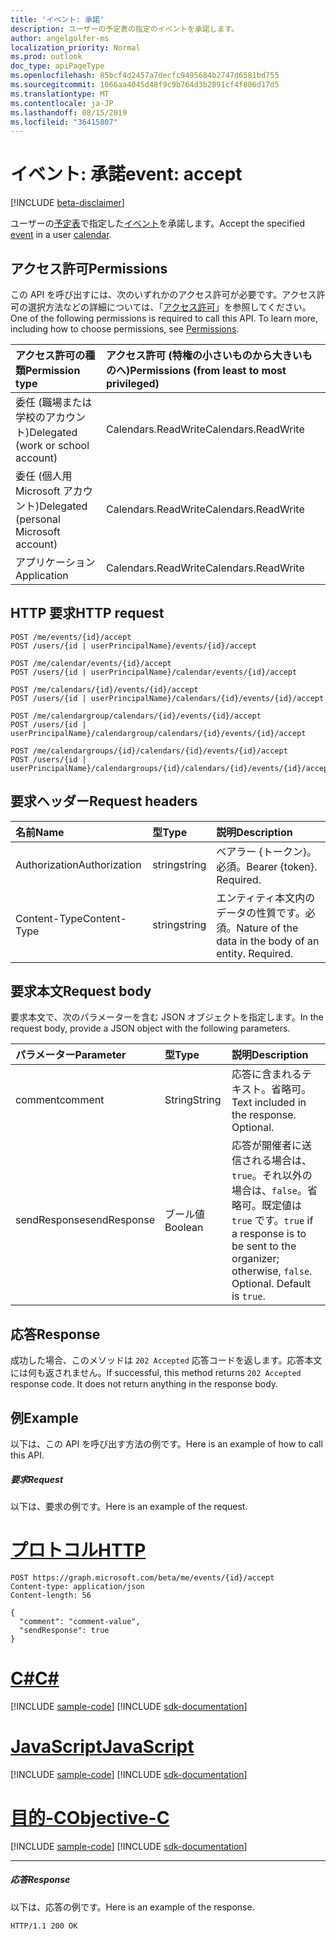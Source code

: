 ```yaml
---
title: 'イベント: 承諾'
description: ユーザーの予定表の指定のイベントを承諾します。
author: angelgolfer-ms
localization_priority: Normal
ms.prod: outlook
doc_type: apiPageType
ms.openlocfilehash: 85bcf4d2457a7decfc9495684b2747d6581bd755
ms.sourcegitcommit: 1066aa4045d48f9c9b764d3b2891cf4f806d17d5
ms.translationtype: MT
ms.contentlocale: ja-JP
ms.lasthandoff: 08/15/2019
ms.locfileid: "36415807"
---
```

# <a name="event-accept"></a><span data-ttu-id="f841c-103">イベント: 承諾</span><span class="sxs-lookup"><span data-stu-id="f841c-103">event: accept</span></span>

[!INCLUDE [beta-disclaimer](../../includes/beta-disclaimer.md)]

<span data-ttu-id="f841c-104">ユーザーの[予定表](../resources/calendar.md)で指定した[イベント](../resources/event.md)を承諾します。</span><span class="sxs-lookup"><span data-stu-id="f841c-104">Accept the specified [event](../resources/event.md) in a user [calendar](../resources/calendar.md).</span></span>

## <a name="permissions"></a><span data-ttu-id="f841c-105">アクセス許可</span><span class="sxs-lookup"><span data-stu-id="f841c-105">Permissions</span></span>
<span data-ttu-id="f841c-p101">この API を呼び出すには、次のいずれかのアクセス許可が必要です。アクセス許可の選択方法などの詳細については、「[アクセス許可](/graph/permissions-reference)」を参照してください。</span><span class="sxs-lookup"><span data-stu-id="f841c-p101">One of the following permissions is required to call this API. To learn more, including how to choose permissions, see [Permissions](/graph/permissions-reference).</span></span>

|<span data-ttu-id="f841c-108">アクセス許可の種類</span><span class="sxs-lookup"><span data-stu-id="f841c-108">Permission type</span></span>      | <span data-ttu-id="f841c-109">アクセス許可 (特権の小さいものから大きいものへ)</span><span class="sxs-lookup"><span data-stu-id="f841c-109">Permissions (from least to most privileged)</span></span>              |
|:--------------------|:---------------------------------------------------------|
|<span data-ttu-id="f841c-110">委任 (職場または学校のアカウント)</span><span class="sxs-lookup"><span data-stu-id="f841c-110">Delegated (work or school account)</span></span> | <span data-ttu-id="f841c-111">Calendars.ReadWrite</span><span class="sxs-lookup"><span data-stu-id="f841c-111">Calendars.ReadWrite</span></span>    |
|<span data-ttu-id="f841c-112">委任 (個人用 Microsoft アカウント)</span><span class="sxs-lookup"><span data-stu-id="f841c-112">Delegated (personal Microsoft account)</span></span> | <span data-ttu-id="f841c-113">Calendars.ReadWrite</span><span class="sxs-lookup"><span data-stu-id="f841c-113">Calendars.ReadWrite</span></span>    |
|<span data-ttu-id="f841c-114">アプリケーション</span><span class="sxs-lookup"><span data-stu-id="f841c-114">Application</span></span> | <span data-ttu-id="f841c-115">Calendars.ReadWrite</span><span class="sxs-lookup"><span data-stu-id="f841c-115">Calendars.ReadWrite</span></span> |

## <a name="http-request"></a><span data-ttu-id="f841c-116">HTTP 要求</span><span class="sxs-lookup"><span data-stu-id="f841c-116">HTTP request</span></span>
<!-- { "blockType": "ignored" } -->
```http
POST /me/events/{id}/accept
POST /users/{id | userPrincipalName}/events/{id}/accept

POST /me/calendar/events/{id}/accept
POST /users/{id | userPrincipalName}/calendar/events/{id}/accept

POST /me/calendars/{id}/events/{id}/accept
POST /users/{id | userPrincipalName}/calendars/{id}/events/{id}/accept

POST /me/calendargroup/calendars/{id}/events/{id}/accept
POST /users/{id | userPrincipalName}/calendargroup/calendars/{id}/events/{id}/accept

POST /me/calendargroups/{id}/calendars/{id}/events/{id}/accept
POST /users/{id | userPrincipalName}/calendargroups/{id}/calendars/{id}/events/{id}/accept
```
## <a name="request-headers"></a><span data-ttu-id="f841c-117">要求ヘッダー</span><span class="sxs-lookup"><span data-stu-id="f841c-117">Request headers</span></span>
| <span data-ttu-id="f841c-118">名前</span><span class="sxs-lookup"><span data-stu-id="f841c-118">Name</span></span>       | <span data-ttu-id="f841c-119">型</span><span class="sxs-lookup"><span data-stu-id="f841c-119">Type</span></span> | <span data-ttu-id="f841c-120">説明</span><span class="sxs-lookup"><span data-stu-id="f841c-120">Description</span></span>|
|:---------------|:--------|:----------|
| <span data-ttu-id="f841c-121">Authorization</span><span class="sxs-lookup"><span data-stu-id="f841c-121">Authorization</span></span>  | <span data-ttu-id="f841c-122">string</span><span class="sxs-lookup"><span data-stu-id="f841c-122">string</span></span>  | <span data-ttu-id="f841c-p102">ベアラー {トークン}。必須。</span><span class="sxs-lookup"><span data-stu-id="f841c-p102">Bearer {token}. Required.</span></span> |
| <span data-ttu-id="f841c-125">Content-Type</span><span class="sxs-lookup"><span data-stu-id="f841c-125">Content-Type</span></span> | <span data-ttu-id="f841c-126">string</span><span class="sxs-lookup"><span data-stu-id="f841c-126">string</span></span>  | <span data-ttu-id="f841c-p103">エンティティ本文内のデータの性質です。必須。</span><span class="sxs-lookup"><span data-stu-id="f841c-p103">Nature of the data in the body of an entity. Required.</span></span> |

## <a name="request-body"></a><span data-ttu-id="f841c-129">要求本文</span><span class="sxs-lookup"><span data-stu-id="f841c-129">Request body</span></span>
<span data-ttu-id="f841c-130">要求本文で、次のパラメーターを含む JSON オブジェクトを指定します。</span><span class="sxs-lookup"><span data-stu-id="f841c-130">In the request body, provide a JSON object with the following parameters.</span></span>

| <span data-ttu-id="f841c-131">パラメーター</span><span class="sxs-lookup"><span data-stu-id="f841c-131">Parameter</span></span>    | <span data-ttu-id="f841c-132">型</span><span class="sxs-lookup"><span data-stu-id="f841c-132">Type</span></span>   |<span data-ttu-id="f841c-133">説明</span><span class="sxs-lookup"><span data-stu-id="f841c-133">Description</span></span>|
|:---------------|:--------|:----------|
|<span data-ttu-id="f841c-134">comment</span><span class="sxs-lookup"><span data-stu-id="f841c-134">comment</span></span>|<span data-ttu-id="f841c-135">String</span><span class="sxs-lookup"><span data-stu-id="f841c-135">String</span></span>|<span data-ttu-id="f841c-p104">応答に含まれるテキスト。省略可。</span><span class="sxs-lookup"><span data-stu-id="f841c-p104">Text included in the response. Optional.</span></span>|
|<span data-ttu-id="f841c-138">sendResponse</span><span class="sxs-lookup"><span data-stu-id="f841c-138">sendResponse</span></span>|<span data-ttu-id="f841c-139">ブール値</span><span class="sxs-lookup"><span data-stu-id="f841c-139">Boolean</span></span>|<span data-ttu-id="f841c-p105">応答が開催者に送信される場合は、`true`。それ以外の場合は、`false`。省略可。既定値は `true` です。</span><span class="sxs-lookup"><span data-stu-id="f841c-p105">`true` if a response is to be sent to the organizer; otherwise, `false`. Optional. Default is `true`.</span></span>|

## <a name="response"></a><span data-ttu-id="f841c-143">応答</span><span class="sxs-lookup"><span data-stu-id="f841c-143">Response</span></span>

<span data-ttu-id="f841c-p106">成功した場合、このメソッドは `202 Accepted` 応答コードを返します。応答本文には何も返されません。</span><span class="sxs-lookup"><span data-stu-id="f841c-p106">If successful, this method returns `202 Accepted` response code. It does not return anything in the response body.</span></span>

## <a name="example"></a><span data-ttu-id="f841c-146">例</span><span class="sxs-lookup"><span data-stu-id="f841c-146">Example</span></span>
<span data-ttu-id="f841c-147">以下は、この API を呼び出す方法の例です。</span><span class="sxs-lookup"><span data-stu-id="f841c-147">Here is an example of how to call this API.</span></span>
##### <a name="request"></a><span data-ttu-id="f841c-148">要求</span><span class="sxs-lookup"><span data-stu-id="f841c-148">Request</span></span>
<span data-ttu-id="f841c-149">以下は、要求の例です。</span><span class="sxs-lookup"><span data-stu-id="f841c-149">Here is an example of the request.</span></span>

# <a name="httptabhttp"></a>[<span data-ttu-id="f841c-150">プロトコル</span><span class="sxs-lookup"><span data-stu-id="f841c-150">HTTP</span></span>](#tab/http)
<!-- {
  "blockType": "request",
  "name": "event_accept"
}-->
```http
POST https://graph.microsoft.com/beta/me/events/{id}/accept
Content-type: application/json
Content-length: 56

{
  "comment": "comment-value",
  "sendResponse": true
}
```
# <a name="ctabcsharp"></a>[<span data-ttu-id="f841c-151">C#</span><span class="sxs-lookup"><span data-stu-id="f841c-151">C#</span></span>](#tab/csharp)
[!INCLUDE [sample-code](../includes/snippets/csharp/event-accept-csharp-snippets.md)]
[!INCLUDE [sdk-documentation](../includes/snippets/snippets-sdk-documentation-link.md)]

# <a name="javascripttabjavascript"></a>[<span data-ttu-id="f841c-152">JavaScript</span><span class="sxs-lookup"><span data-stu-id="f841c-152">JavaScript</span></span>](#tab/javascript)
[!INCLUDE [sample-code](../includes/snippets/javascript/event-accept-javascript-snippets.md)]
[!INCLUDE [sdk-documentation](../includes/snippets/snippets-sdk-documentation-link.md)]

# <a name="objective-ctabobjc"></a>[<span data-ttu-id="f841c-153">目的-C</span><span class="sxs-lookup"><span data-stu-id="f841c-153">Objective-C</span></span>](#tab/objc)
[!INCLUDE [sample-code](../includes/snippets/objc/event-accept-objc-snippets.md)]
[!INCLUDE [sdk-documentation](../includes/snippets/snippets-sdk-documentation-link.md)]

---


##### <a name="response"></a><span data-ttu-id="f841c-154">応答</span><span class="sxs-lookup"><span data-stu-id="f841c-154">Response</span></span>
<span data-ttu-id="f841c-155">以下は、応答の例です。</span><span class="sxs-lookup"><span data-stu-id="f841c-155">Here is an example of the response.</span></span>
<!-- {
  "blockType": "response",
  "truncated": true
} -->
```http
HTTP/1.1 200 OK
```

<!-- uuid: 8fcb5dbc-d5aa-4681-8e31-b001d5168d79
2015-10-25 14:57:30 UTC -->
<!--
{
  "type": "#page.annotation",
  "description": "event: accept",
  "keywords": "",
  "section": "documentation",
  "tocPath": "",
  "suppressions": [
  ]
}
-->
